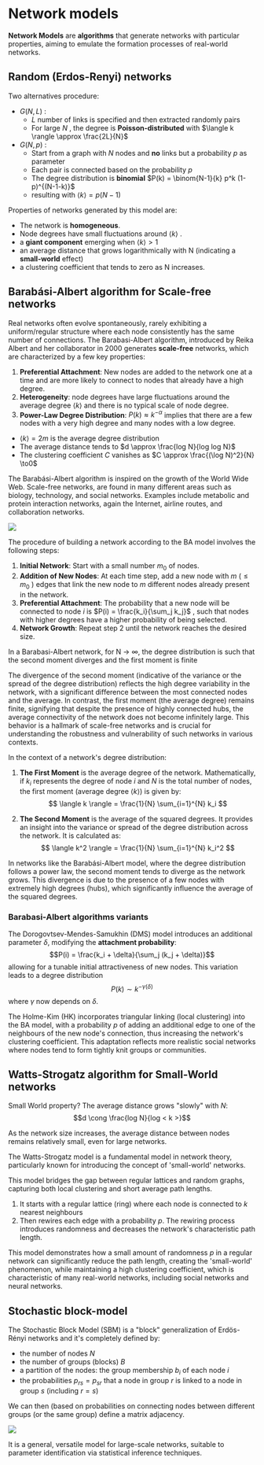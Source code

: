 
# Network models 

**Network Models** are **algorithms** that generate networks with particular properties, aiming to emulate the formation processes of real-world networks. 

## Random (Erdos-Renyi) networks 

Two alternatives procedure:

- $G(N,L)$ :
	- $L$ number of links is specified and then extracted randomly pairs
	- For large $N$ , the degree is **Poisson-distributed** with $\langle k \rangle \approx \frac{2L}{N}$
- $G(N,p)$ :
	- Start from a graph with $N$ nodes and **no** links but a probability $p$ as parameter
	- Each pair is connected based on the probability $p$
	- The degree distribution is **binomial** $P(k) = \binom{N-1}{k} p^k (1-p)^{(N-1-k)}$ 
	- resulting with $\langle k \rangle = p (N-1)$ 

Properties of networks generated by this model are: 

- The network is **homogeneous**.
-  Node degrees have small fluctuations around $\langle k \rangle$ .
- a **giant component** emerging when $\langle k\rangle>1$ 
- an average distance that grows logarithmically with $\mathrm{N}$ (indicating a **small-world** effect)
- a clustering coefficient that tends to zero as $\mathrm{N}$ increases.

## Barabási-Albert algorithm for Scale-free networks

Real networks often evolve spontaneously, rarely exhibiting a uniform/regular structure where each node consistently has the same number of connections.
The Barabasi-Albert algorithm, introduced by Reika Albert and her collaborator in 2000 generates **scale-free** networks, which are characterized by a few key properties:

1. **Preferential Attachment**: New nodes are added to the network one at a time and are more likely to connect to nodes that already have a high degree. 
2. **Heterogeneity**: node degrees have large fluctuations around the average degree $\langle k \rangle$ and there is no typical scale of node degree. 
3. **Power-Law Degree Distribution**: $P(k) \approx k^{-\alpha}$ implies that there are a few nodes with a very high degree and many nodes with a low degree.
- $\langle k \rangle = 2m$ is the average degree distribution
- The average distance tends to $d \approx \frac{log N}{log log N}$
- The clustering coefficient $C$ vanishes as $C \approx \frac{(\log N)^2}{N} \to0$

The Barabási-Albert algorithm is inspired on the growth of the World Wide Web.
Scale-free networks, are found in many different areas such as biology, technology, and social networks. Examples include metabolic and protein interaction networks, again the Internet, airline routes, and collaboration networks.


![](images/e289ef0942deeb52a70f2e0d77015b34.png)



The procedure of building a network according to the BA model involves the following steps:

1. **Initial Network**: Start with a small number $m_0$  of nodes.
2. **Addition of New Nodes**: At each time step, add a new node with $m$ ($\le m_0$ ) edges that link the new node to $m$ different nodes already present in the network.
3. **Preferential Attachment**: The probability that a new node will be connected to node $i$ is  $P(i) = \frac{k_i}{\sum_j k_j}$ , such that nodes with higher degrees have a higher probability of being selected. 
4. **Network Growth**: Repeat step 2 until the network reaches the desired size.



In a Barabasi-Albert network, for N → ∞, the degree distribution is such that the second moment diverges and the first moment is finite

The divergence of the second moment (indicative of the variance or the spread of the degree distribution) reflects the high degree variability in the network, with a significant difference between the most connected nodes and the average. In contrast, the first moment (the average degree) remains finite, signifying that despite the presence of highly connected hubs, the average connectivity of the network does not become infinitely large. This behavior is a hallmark of scale-free networks and is crucial for understanding the robustness and vulnerability of such networks in various contexts​​.

In the context of a network's degree distribution:

1. **The First Moment** is the average degree of the network. Mathematically, if $k_i$ represents the degree of node $i$ and $N$ is the total number of nodes, the first moment (average degree $\langle k \rangle$) is given by:
   $$ \langle k \rangle = \frac{1}{N} \sum_{i=1}^{N} k_i $$

2. **The Second Moment** is the average of the squared degrees. It provides an insight into the variance or spread of the degree distribution across the network. It is calculated as:
   $$ \langle k^2 \rangle = \frac{1}{N} \sum_{i=1}^{N} k_i^2 $$

In networks like the Barabási-Albert model, where the degree distribution follows a power law, the second moment tends to diverge as the network grows. This divergence is due to the presence of a few nodes with extremely high degrees (hubs), which significantly influence the average of the squared degrees.



### Barabasi-Albert algorithms variants 

The Dorogovtsev-Mendes-Samukhin (DMS) model introduces an additional parameter $\delta$, modifying the **attachment probability**:
$$P(i) = \frac{k_i + \delta}{\sum_j (k_j + \delta)}$$
allowing for a tunable initial attractiveness of new nodes. This variation leads to a degree distribution $$P(k) \sim k^{-\gamma(\delta)}$$ 
where $\gamma$ now depends on $\delta$. 

The Holme-Kim (HK)  incorporates triangular linking (local clustering) into the BA model, with a probability $p$ of adding an additional edge to one of the neighbours of the new node's connection, thus increasing the network's clustering coefficient. This adaptation reflects more realistic social networks where nodes tend to form tightly knit groups or communities.


## Watts-Strogatz algorithm for Small-World networks


Small World property? The average distance grows "slowly" with $N$: 
 $$d \cong \frac{log N}{log < k >}$$

As the network size increases, the average distance between nodes remains relatively small, even for large networks.

The Watts-Strogatz model is a fundamental model in network theory, particularly known for introducing the concept of 'small-world' networks. 

This model bridges the gap between regular lattices and random graphs, capturing both local clustering and short average path lengths. 

1. It starts with a regular lattice (ring) where each node is connected to $k$ nearest neighbours
2. Then rewires each edge with a probability $p$. The rewiring process introduces randomness and decreases the network's characteristic path length. 

This model demonstrates how a small amount of randomness $p$ in a regular network can significantly reduce the path length, creating the 'small-world' phenomenon, while maintaining a high clustering coefficient, which is characteristic of many real-world networks, including social networks and neural networks.

## Stochastic block-model 

The Stochastic Block Model (SBM) is a "block" generalization of Erdös-Rényi networks and it's completely defined by:

- the number of nodes $N$ 
- the number of groups (blocks) $B$
- a partition of the nodes: the group membership $b_i$ of each node $i$ 
- the probabilities $p_{rs}=p_{sr}$ that a node in group $r$ is linked to a node in group $s$ (including $r=s)$

We can then (based on probabilities on connecting nodes between different groups (or the same group) define a matrix adjacency. 


![](images/2233479aa788a1eab8e19bf80e1dcffb.png)


It is a general, versatile model for large-scale networks, suitable to parameter identification via statistical inference techniques. 
